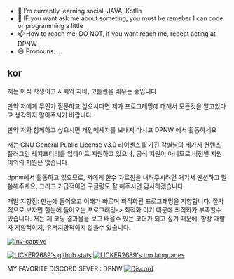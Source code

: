 
- 🌱 I’m currently learning social, JAVA, Kotlin
- 💬 IF you want ask me about someting, you must be remeber I can code or programming a little
- 📫 How to reach me: DO NOT, if you want reach me, repeat acting at DPNW
- 😄 Pronouns: ...



kor
--

저는 아직 학생이고 사회와 자바, 코틀린을 배우는 중입니다

만약 저에게 무언가 질문하고 싶으시다면 제가 프로그래밍에 대해서 모든것을 알고있다고 생각하지 말아주시기 바랍니다

만약 저와 함께하고 싶으시면 개인메세지를 보내지 마시고 DPNW 에서 활동하세요

저는 GNU General Public License v3.0 라이센스를 가진 각별님의 세가지 컨텐츠 플러그인 레지포터리를 업데이트 지원하고 있으나, 공식 지원이 아니므로 버전별 지원 이외의 지원은 없습니다.

dpnw에서 활동하고 있으므로, 저에게 한수 가르침을 내려주시려면 거기서 멘션하고 말씀해주세요, 그리고 가급적이면 구글링도 잘 해주시면 감사하겠습니다.

개발 지향점: 한눈에 들어오고 이해가 빠르며 최적화된 프로그래밍을 지향합니다. 절차적으로 보자면 한눈에 들어오는 프로그래밍-> 최적화 이기 때문에 최적화가 부족할수 있습니다. 저는 제 코딩 결과물을 보고 배울수 있는 코더가 되고 싶기 때문에, 항상 개발자 지향적이지, 유저지향적이지 않을수 있습니다.

[![inv-captive](https://github.com/licker2689/inv-captive/actions/workflows/gradle.yml/badge.svg?branch=master)](https://github.com/licker2689/inv-captive/actions/workflows/gradle.yml)

[![LICKER2689's github stats](https://github-readme-stats.vercel.app/api?username=LICKER2689&theme=blue-green)](https://github.com/anuraghazra/github-readme-stats)
[![LICKER2689's top languages](https://github-readme-stats.vercel.app/api/top-langs/?username=LICKER2689&theme=blue-green)](https://github.com/anuraghazra/github-readme-stats)

MY FAVORITE DISCORD SEVER : DPNW [![Discord](https://badgen.net/badge/icon/discord?icon=discord&label)](https://discord.gg/RWGs9SxQ9T)

